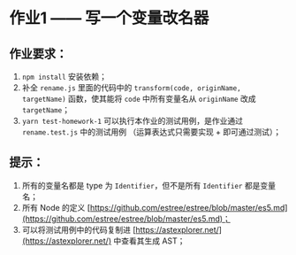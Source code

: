 # 作业1 —— 写一个变量改名器

## 作业要求：
1. `npm install` 安装依赖；
3. 补全 `rename.js` 里面的代码中的 `transform(code, originName, targetName)` 函数，使其能将 `code` 中所有变量名从 `originName` 改成 `targetName`；
4. `yarn test-homework-1` 可以执行本作业的测试用例，是作业通过 `rename.test.js` 中的测试用例 （运算表达式只需要实现 + 即可通过测试）；

## 提示：
1. 所有的变量名都是 type 为 `Identifier`，但不是所有 `Identifier` 都是变量名；
2. 所有 Node 的定义 [https://github.com/estree/estree/blob/master/es5.md](https://github.com/estree/estree/blob/master/es5.md)；
3. 可以将测试用例中的代码复制进 [https://astexplorer.net/](https://astexplorer.net/) 中查看其生成 AST；